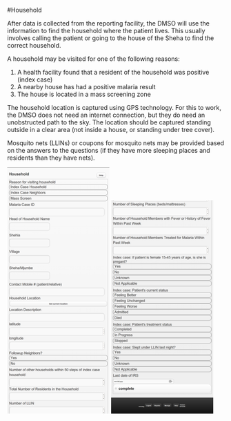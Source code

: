 #Household

After data is collected from the reporting facility, the DMSO will use the information to find the household where the patient lives. This usually involves calling the patient or going to the house of the Sheha to find the correct household.

A household may be visited for one of the following reasons:

  1) A health facility found that a resident of the household was positive (index case)
  2) A nearby house has had a positive malaria result
  3) The house is located in a mass screening zone

The household location is captured using GPS technology. For this to work, the DMSO does not need an internet connection, but they do need an unobstructed path to the sky. The location should be captured standing outside in a clear area (not inside a house, or standing under tree cover).

Mosquito nets (LLINs) or coupons for mosquito nets may be provided based on the answers to the questions (if they have more sleeping places and residents than they have nets).

![](Household1.png)
![](Household2.png)
